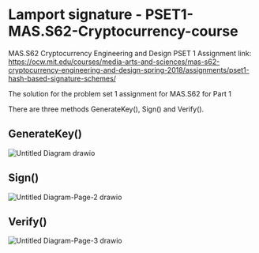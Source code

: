 # Lamport signature - PSET1-MAS.S62-Cryptocurrency-course
MAS.S62 Cryptocurrency Engineering and Design PSET 1
Assignment link: https://ocw.mit.edu/courses/media-arts-and-sciences/mas-s62-cryptocurrency-engineering-and-design-spring-2018/assignments/pset1-hash-based-signature-schemes/

The solution for the problem set 1 assignment for MAS.S62 for Part 1

There are three methods GenerateKey(), Sign() and Verify(). 

## GenerateKey()
![Untitled Diagram drawio](https://user-images.githubusercontent.com/13501372/133426713-779dcdda-ec3d-478b-924d-2aa7aafb50a7.png)

## Sign()
![Untitled Diagram-Page-2 drawio](https://user-images.githubusercontent.com/13501372/133427903-50d8a5fe-806b-403c-b464-6a8741bf4a5f.png)

## Verify()
![Untitled Diagram-Page-3 drawio](https://user-images.githubusercontent.com/13501372/133428869-e52b1838-3aa6-422e-8b87-c0dae8ed11c3.png)
